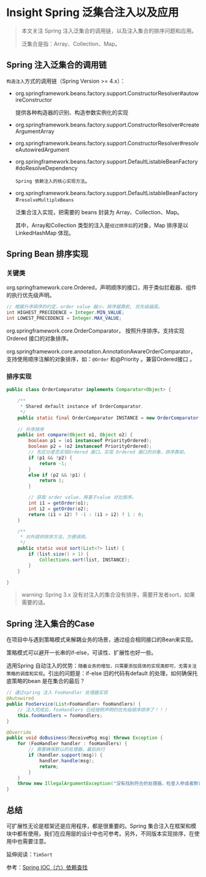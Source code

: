 # Insight Spring 泛集合注入以及应用

> 本文关注 Spring 注入泛集合的调用链，以及注入集合的排序问题和应用。
>
> 泛集合是指：Array、Collection、Map。

## Spring 注入泛集合的调用链

`构造注入`方式的调用链（Spring Version >= 4.x）：

* org.springframework.beans.factory.support.ConstructorResolver#autowireConstructor

  提供各种构造器的识别、构造参数实例化的实现

* org.springframework.beans.factory.support.ConstructorResolver#createArgumentArray

* org.springframework.beans.factory.support.ConstructorResolver#resolveAutowiredArgument

* org.springframework.beans.factory.support.DefaultListableBeanFactory#doResolveDependency

  `Spring 依赖注入的核心实现方法`。

* org.springframework.beans.factory.support.DefaultListableBeanFactory#`resolveMultipleBeans`

  泛集合注入实现，把需要的 beans 封装为 Array、Collection、Map。

  其中，Array和Collection 类型的注入是`经过排序后`的对象，Map 排序是以 LinkedHashMap 体现。

## Spring Bean 排序实现

### 关键类

org.springframework.core.Ordered，声明顺序的接口，用于类似拦截器、组件的执行优先级声明。

```java
// 根据升序顺序的约定，order value 越小，排序越靠前, 优先级越高。
int HIGHEST_PRECEDENCE = Integer.MIN_VALUE;
int LOWEST_PRECEDENCE = Integer.MAX_VALUE;
```

org.springframework.core.OrderComparator， 按照升序排序。支持实现 Ordered 接口的对象排序。

org.springframework.core.annotation.AnnotationAwareOrderComparator，支持使用顺序注解的对象排序，如：`@Order` 和@Priority 。兼容Ordered接口 。

### 排序实现

```java
public class OrderComparator implements Comparator<Object> {

	/**
	 * Shared default instance of OrderComparator.
	 */
	public static final OrderComparator INSTANCE = new OrderComparator();
    
    // 升序排序
	public int compare(Object o1, Object o2) {
		boolean p1 = (o1 instanceof PriorityOrdered);
		boolean p2 = (o2 instanceof PriorityOrdered);
        // 先区分是否实现Ordered 接口。实现 Ordered 接口的对象，排序靠前。
		if (p1 && !p2) {
			return -1;
		}
		else if (p2 && !p1) {
			return 1;
		}

		// 获取 order value，再基于value 对比排序。
		int i1 = getOrder(o1);
		int i2 = getOrder(o2);
		return (i1 < i2) ? -1 : (i1 > i2) ? 1 : 0;
	}

	/**
	 * 对外提供排序方法，方便调用。
	 */
	public static void sort(List<?> list) {
		if (list.size() > 1) {
			Collections.sort(list, INSTANCE);
		}
	}

}

```



> warning: Spring 3.x 没有对注入的集合没有排序，需要开发者sort，如果需要的话。

## Spring 注入集合的Case

在项目中与遇到策略模式来解耦业务的场景，通过组合相同接口的Bean来实现。

策略模式可以避开一长串的if-else，可读性、扩展性也好一些。

选用Spring 自动注入的优势：`随着业务的增加，只需要添加具体的实现类即可，无需关注策略的调度和实现`。引出的问题是：if-else 旧的代码有default 的处理，如何确保托底策略的bean 是在集合的最后？

```java
// 通过spring 注入 FooHandler 处理器实现
@Autowired
public FooService(List<FooHandler> fooHandlers) {
    // 注入完成后，fooHandlers 已经按照声明的优先级顺序排序了！！！
	this.fooHandlers = fooHandlers;
}

@Override
public void doBusiness(ReceiveMsg msg) throws Exception {
	for (FooHandler handler : fooHandlers) {
        // 需要确保默认的处理器，最后执行
		if (handler.support(msg)) {
			handler.handle(msg);
			return;
		}
	}
	throw new IllegalArgumentException("没有找到符合的处理器，检查入参或者默认的处理器...");
}
```


## 总结

可扩展性无论是框架还是应用程序，都是很重要的。Spring 集合注入在框架和模块中都有使用，我们在应用层的设计中也可参考。另外，不同版本实现排序，在使用中也需要注意。

延伸阅读：`TimSort`

参考：[Spring IOC（六）依赖查找](https://www.cnblogs.com/binarylei/p/10340455.html)

